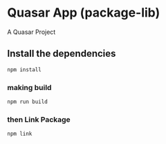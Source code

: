 # Quasar App (package-lib)

A Quasar Project

## Install the dependencies
```bash
npm install
```

<!-- ### Start the app in development mode (hot-code reloading, error reporting, etc.)
```bash
npm run dev 
``` -->


### making build 
```bash
npm run build 
```


### then Link Package 
```bash
npm link
```

